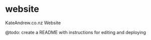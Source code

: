 website
=======

KateAndrew.co.nz Website

@todo: create a README with instructions for editing and deploying
